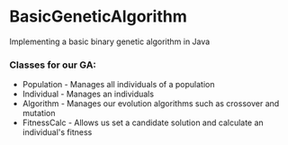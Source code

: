 # BasicGeneticAlgorithm
Implementing a basic binary genetic algorithm in Java

### Classes for our GA:
* Population - Manages all individuals of a population
* Individual - Manages an individuals
* Algorithm - Manages our evolution algorithms such as crossover and mutation
* FitnessCalc - Allows us set a candidate solution and calculate an individual's fitness

